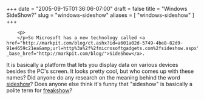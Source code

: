 +++
date = "2005-09-15T01:36:06-07:00"
draft = false
title = "Windows SideShow?"
slug = "windows-sideshow"
aliases = [
	"windows-sideshow"
]
+++

        
		<p>
		</p>So Microsoft has a new technology called <a href="http://markpit.com/blog/ct.ashx?id=a601a02d-5749-4be8-82d9-91e4659c21ea&amp;url=http%3a%2f%2fmicrosoftgadgets.com%2fsideshow.aspx" _base_href="http://markpit.com/blog/">SideShow</a>.
It is basically a platform that lets you display data on various
devices besides the PC's screen. It looks pretty cool, but who comes up
with these names? Did anyone do any research on the meaning behind the
word <a href="http://markpit.com/blog/ct.ashx?id=a601a02d-5749-4be8-82d9-91e4659c21ea&amp;url=http%3a%2f%2fen.wikipedia.org%2fwiki%2fSideshow" _base_href="http://markpit.com/blog/">sideshow</a>? Does anyone else think it's funny that "sideshow" is basically a polite term for <a href="http://markpit.com/blog/ct.ashx?id=a601a02d-5749-4be8-82d9-91e4659c21ea&amp;url=http%3a%2f%2fen.wikipedia.org%2fwiki%2fFreak_show" _base_href="http://markpit.com/blog/">freakshow</a>?
      